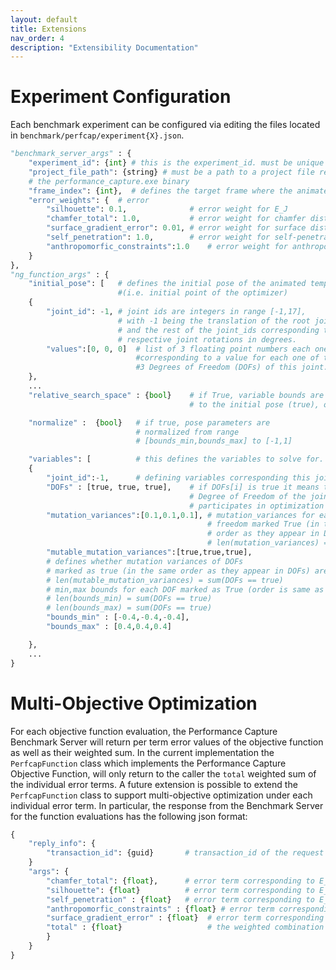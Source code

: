 ```yaml
---
layout: default
title: Extensions
nav_order: 4
description: "Extensibility Documentation"
---
```


# Experiment Configuration

Each benchmark experiment can be configured via editing the files located in `benchmark/perfcap/experiment{X}.json`.

```python
"benchmark_server_args" : {
    "experiment_id": {int} # this is the experiment_id. must be unique across all experiment{X}.json files.
    "project_file_path": {string} # must be a path to a project file relative to
    # the performance_capture.exe binary
    "frame_index": {int},  # defines the target frame where the animated template should fit to.
    "error_weights": {  # error
        "silhouette": 0.1,              # error weight for E_J
        "chamfer_total": 1.0,           # error weight for chamfer distance E_D
        "surface_gradient_error": 0.01, # error weight for surface distance E_S
        "self_penetration": 1.0,        # error weight for self-penetration E_P
        "anthropomorfic_constraints":1.0    # error weight for anthropomorphic term E_A
    }
},
"ng_function_args" : {
    "initial_pose": [   # defines the initial pose of the animated template
                        #(i.e. initial point of the optimizer)
    {
        "joint_id": -1, # joint ids are integers in range [-1,17],
                        # with -1 being the translation of the root joint in meters
                        # and the rest of the joint_ids corresponding to the
                        # respective joint rotations in degrees.
        "values":[0, 0, 0]  # list of 3 floating point numbers each one
                            #corresponding to a value for each one of the
                            #3 Degrees of Freedom (DOFs) of this joint.
    },
    ...
    "relative_search_space" : {bool}    # if True, variable bounds are with respect
                                        # to the initial pose (true), or are given in absolute units (false)

    "normalize" :  {bool}   # if true, pose parameters are
                            # normalized from range
                            # [bounds_min,bounds_max] to [-1,1]

    "variables": [          # this defines the variables to solve for.
    {
        "joint_id":-1,      # defining variables corresponding this joint
        "DOFs" : [true, true, true],    # if DOFs[i] is true it means that the i-th
                                        # Degree of Freedom of the joint
                                        # participates in optimization
        "mutation_variances":[0.1,0.1,0.1], # mutation_variances for each Degree of
                                            # freedom marked True (in the same
                                            # order as they appear in DOFs).
                                            # len(mutation_variances) = sum(DOFs == true)
        "mutable_mutation_variances":[true,true,true],
        # defines whether mutation variances of DOFs
        # marked as true (in the same order as they appear in DOFs) are mutable.
        # len(mutable_mutation_variances) = sum(DOFs == true)
        # min,max bounds for each DOF marked as True (order is same as they appear in DOFs)
        # len(bounds_min) = sum(DOFs == true)
        # len(bounds_max) = sum(DOFs == true)
        "bounds_min" : [-0.4,-0.4,-0.4],
        "bounds_max" : [0.4,0.4,0.4]

    },
    ...
}
```


# Multi-Objective Optimization

For each objective function evaluation, the Performance Capture Benchmark Server will return per term error values of the objective function as well as their weighted sum. In the current implementation the `PerfcapFunction` class which implements the Performance Capture Objective Function, will only return to the caller the `total` weighted sum of the individual error terms. A future extension is possible to extend the `PerfcapFunction` class to support multi-objective optimization under each individual error term. In particular, the response from the Benchmark Server for the function evaluations has the following json format:

```python
{
    "reply_info": {
        "transaction_id": {guid}       # transaction_id of the request that this response corresponds to. (internal implementation detail)
    }
    "args": {
        "chamfer_total": {float},      # error term corresponding to E_D
        "silhouette": {float}          # error term corresponding to E_J
        "self_penetration" : {float}   # error term corresponding to E_P
        "anthropomorfic_constraints" : {float} # error term corresponding to E_A
        "surface_gradient_error" : {float}  # error term corresponding to E_S
        "total" : {float}                   # the weighted combination of active individual error terms
        }
    }
}
```